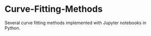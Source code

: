 # Curve-Fitting-Methods
Several curve fitting methods implemented with Jupyter notebooks in Python. 

